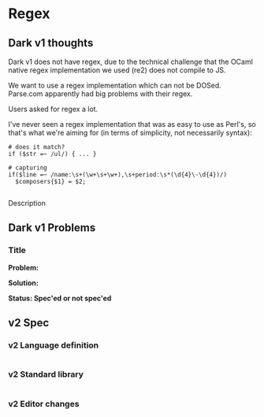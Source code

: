 # Regex

## Dark v1 thoughts

Dark v1 does not have regex, due to the technical challenge that the OCaml native regex implementation we used (re2) does not compile to JS.

We want to use a regex implementation which can not be DOSed. Parse.com apparently had big problems with their regex.

Users asked for regex a lot.

I've never seen a regex implementation that was as easy to use as Perl's, so that's what we're aiming for (in terms of simplicity, not necessarily syntax):

```
# does it match?
if ($str =~ /ul/) { ... }

# capturing
if($line =~ /name:\s+(\w+\s+\w+),\s+period:\s*(\d{4}\-\d{4})/)
  $composers{$1} = $2;


```

Description

## Dark v1 Problems

### Title

**Problem:**

**Solution:**

**Status: Spec'ed or not spec'ed**

## v2 Spec

### v2 Language definition

```
```

### v2 Standard library

```
```

### v2 Editor changes

###
